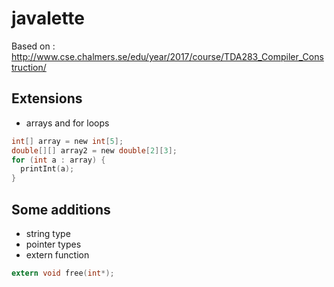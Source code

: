 # javalette

Based on : http://www.cse.chalmers.se/edu/year/2017/course/TDA283_Compiler_Construction/

## Extensions

- arrays and for loops
```c
int[] array = new int[5];
double[][] array2 = new double[2][3];
for (int a : array) {
  printInt(a);
}
```

## Some additions

- string type
- pointer types
- extern function
```c
extern void free(int*);
```
